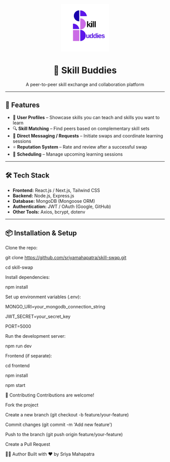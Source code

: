 <p align="center">
  <img src="./frontend/src/assets/skillswap.png" alt="Skill Buddies Logo" width="150"/>
</p>


<h1 align="center">🤝 Skill Buddies</h1>
<p align="center">A peer-to-peer skill exchange and collaboration platform</p>

---

## 🚀 Features
- 👤 **User Profiles** – Showcase skills you can teach and skills you want to learn  
- 🔍 **Skill Matching** – Find peers based on complementary skill sets  
- 💬 **Direct Messaging / Requests** – Initiate swaps and coordinate learning sessions  
- ⭐ **Reputation System** – Rate and review after a successful swap  
- 📅 **Scheduling** – Manage upcoming learning sessions  

---

## 🛠️ Tech Stack
- **Frontend:** React.js / Next.js, Tailwind CSS  
- **Backend:** Node.js, Express.js  
- **Database:** MongoDB (Mongoose ORM)  
- **Authentication:** JWT / OAuth (Google, GitHub)  
- **Other Tools:** Axios, bcrypt, dotenv  

---

## 📦 Installation & Setup

Clone the repo:

git clone https://github.com/sriyamahapatra/skill-swap.git

cd skill-swap

Install dependencies:

npm install


Set up environment variables (.env):

MONGO_URI=your_mongodb_connection_string

JWT_SECRET=your_secret_key

PORT=5000


Run the development server:

npm run dev


Frontend (if separate):

cd frontend

npm install

npm start


🤝 Contributing
Contributions are welcome!

Fork the project

Create a new branch (git checkout -b feature/your-feature)

Commit changes (git commit -m 'Add new feature')

Push to the branch (git push origin feature/your-feature)

Create a Pull Request

👩‍💻 Author
Built with ❤️ by Sriya Mahapatra
